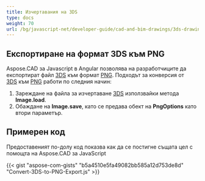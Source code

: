 ```yaml
---
title: Изчертавания на 3DS
type: docs
weight: 70
url: /bg/javascript-net/developer-guide/cad-and-bim-drawings/3ds-drawings/
---
```


## **Експортиране на формат 3DS към PNG**

Aspose.CAD за Javascript в Angular позволява на разработчиците да експортират файл [3DS](https://docs.fileformat.com/3d/3ds/) към формат [PNG](https://docs.fileformat.com/image/png/). Подходът за конверсия от [3DS](https://docs.fileformat.com/3d/3ds/) към [PNG](https://docs.fileformat.com/image/png/) работи по следния начин:

1. Зареждане на файла за изчертаване [3DS](https://docs.fileformat.com/3d/3ds/) използвайки метода **Image.load**.
1. Обаждане на **Image.save**, като се предава обект на **PngOptions** като втори параметър.

## Примерен код

Предоставеният по-долу код показва как да се постигне същата цел с помощта на Aspose.CAD за JavaScript

{{< gist "aspose-com-gists" "b5a4510e5fa49082bb585a12d753de8d" "Convert-3DS-to-PNG-Export.js" >}}
